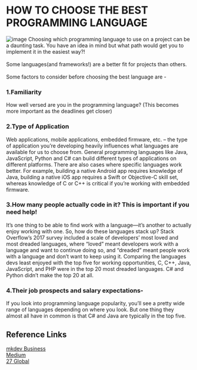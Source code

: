 # HOW TO CHOOSE THE BEST PROGRAMMING LANGUAGE
![image](https://www.educative.io/api/page/6096075812241408/image/download/6443342641496064)
Choosing which programming language to use on a project can be a daunting task. You have an idea in mind but what path would get you to implement it in the easiest way?! 
<br><br>
Some languages(and frameworks!) are a better fit for projects than others.
<br><br>
Some factors to consider before choosing the best language are -
### 1.Familiarity
How well versed are you in the programming language? (This becomes more important as the deadlines get closer)
### 2.Type of Application
Web applications, mobile applications, embedded firmware, etc. – the type of application you’re developing heavily influences what languages are available for us to choose from. General programming languages like Java, JavaScript, Python and C# can build different types of applications on different platforms. There are also cases where specific languages work better. For example, building a native Android app requires knowledge of Java, building a native iOS app requires a Swift or Objective-C skill set, whereas knowledge of C or C++ is critical if you’re working with embedded firmware.
### 3.How many people actually code in it? This is important if you need help!
It’s one thing to be able to find work with a language—it’s another to actually enjoy working with one. So, how do these languages stack up? Stack Overflow’s 2017 survey included a scale of developers’ most loved and most dreaded languages, where “loved” meant developers work with a language and want to continue doing so, and “dreaded” meant people work with a language and don’t want to keep using it. Comparing the languages devs least enjoyed with the top five for working opportunities, C, C++, Java, JavaScript, and PHP were in the top 20 most dreaded languages. C# and Python didn’t make the top 20 at all.
### 4.Their job prospects and salary expectations-
If you look into programming language popularity, you’ll see a pretty wide range of languages depending on where you look. But one thing they almost all have in common is that C# and Java are typically in the top five.

## Reference Links

[mkdev Business](https://mkdev.me/posts/how-to-choose-a-programming-language)<br>
[Medium](https://medium.com/@coderacademy/how-to-choose-the-right-programming-language-for-your-project-b84b8304dffe)<br>
[27 Global](https://www.27global.com/blog/how-to-choose-a-programming-language/)
